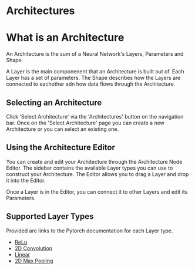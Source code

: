 # Architectures

# What is an Architecture

An Architecture is the sum of a Neural Network's Layers, Parameters and Shape.

A Layer is the main componenent that an Architecture is built out of. Each Layer has a set of parameters. The Shape describes how the Layers are connected to eachother adn how data flows through the Architecture.

## Selecting an Architecture

Click 'Select Architecture' via the 'Architectures' button on the navigation bar. Once on the 'Select Architecture' page you can create a new Architecture or you can select an existing one. 

## Using the Architecture Editor

You can create and edit your Architecture through the Architecture Node Editor. The sidebar contains the available Layer types you can use to construct your Architecture. The Editor allows you to drag a Layer and drop it into the Editor.

Once a Layer is in the Editor, you can connect it to other Layers and edit its Parameters.

## Supported Layer Types
Provided are links to the Pytorch documentation for each Layer type.

- [ReLu](https://pytorch.org/docs/stable/generated/torch.nn.ReLU.html)
- [2D Convolution](https://pytorch.org/docs/stable/generated/torch.nn.Conv2d.html#torch.nn.Conv2d)
- [Linear](https://pytorch.org/docs/stable/generated/torch.nn.Linear.html#torch.nn.Linear)
- [2D Max Pooling](https://pytorch.org/docs/stable/generated/torch.nn.MaxPool2d.html#torch.nn.MaxPool2d)